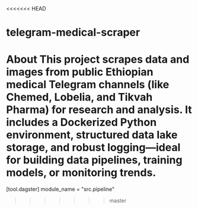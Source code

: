 <<<<<<< HEAD
# telegram-medical-scraper
About This project scrapes data and images from public Ethiopian medical Telegram channels (like Chemed, Lobelia, and Tikvah Pharma) for research and analysis. It includes a Dockerized Python environment, structured data lake storage, and robust logging—ideal for building data pipelines, training models, or monitoring trends.
=======
[tool.dagster]
module_name = "src.pipeline"
>>>>>>> master
